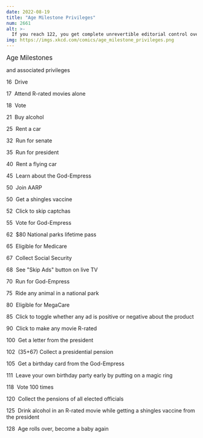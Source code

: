 ```yaml
---
date: 2022-08-19
title: "Age Milestone Privileges"
num: 2661
alt: >-
  If you reach 122, you get complete unrevertible editorial control over Jeanne Calment's Wikipedia article.
img: https://imgs.xkcd.com/comics/age_milestone_privileges.png
---
```

<big>Age Milestones</big><br>

and associated privileges

16&nbsp; Drive<br>

17&nbsp; Attend R-rated movies alone<br>

18&nbsp; Vote<br>

21&nbsp; Buy alcohol<br>

25&nbsp; Rent a car<br>

32&nbsp; Run for senate<br>

35&nbsp; Run for president<br>

40&nbsp; Rent a flying car<br>

45&nbsp; Learn about the God-Empress<br>

50&nbsp; Join AARP<br>

50&nbsp; Get a shingles vaccine<br>

52&nbsp; Click to skip captchas<br>

55&nbsp; Vote for God-Empress<br>

62&nbsp; $80 National parks lifetime pass<br>

65&nbsp; Eligible for Medicare<br>

67&nbsp; Collect Social Security<br>

68&nbsp; See "Skip Ads" button on live TV<br>

70&nbsp; Run for God-Empress<br>

75&nbsp; Ride any animal in a national park<br>

80&nbsp; Eligible for MegaCare<br>

85&nbsp; Click to toggle whether any ad is positive or negative about the product<br>

90&nbsp; Click to make any movie R-rated<br>

100&nbsp; Get a letter from the president<br>

102&nbsp; (35+67) Collect a presidential pension<br>

105&nbsp; Get a birthday card from the God-Empress<br>

111&nbsp; Leave your own birthday party early by putting on a magic ring<br>

118&nbsp; Vote 100 times<br>

120&nbsp; Collect the pensions of all elected officials<br>

125&nbsp; Drink alcohol in an R-rated movie while getting a shingles vaccine from the president<br>

128&nbsp; Age rolls over, become a baby again